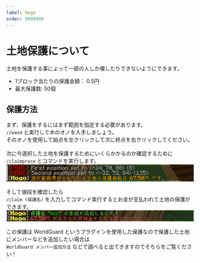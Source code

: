 ```yaml
---
label: Hogo
order: 9999999
---
```

# 土地保護について
土地を保護する事によって一部の人しか壊したりできないようにできます。

- 1ブロック当たりの保護金額： 0.5円
- 最大保護数: 50個

## 保護方法
まず、保護をするにはまず範囲を指定する必要があります。<br>
`//wand` と実行して木のオノを入手しましょう。<br>
そのオノを使用して始点を左クリックして次に終点を右クリックしてください。<br><br>
次に今選択した土地を保護するためにいくらかかるのか確認するために<br>
`/claimproce` とコマンドを実行します。<br>
<img src="/images/hogo/claimproce.png">

そして値段を確認したら<br>
`/claim (保護名)` を入力してコマンド実行するとお金が支払われて土地の保護ができます。<br>
<img src="/images/hogo/claim.png">

この保護は WorldGuard というプラグインを使用した保護なので保護した土地にメンバーなどを追加したい場合は<br>
`WorldGuard メンバー追加方法` などで調べると出てきますのでそちらをご覧ください！